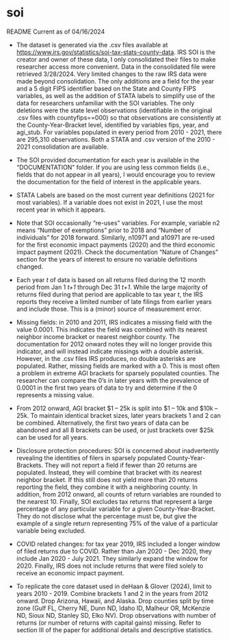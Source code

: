 # soi
README Current as of 04/16/2024

-	The dataset is generated via the .csv files available at https://www.irs.gov/statistics/soi-tax-stats-county-data. IRS SOI is the creator and owner of these data, I only consolidated their files to make researcher access more convenient. Data in the consolidated file were retrieved 3/28/2024.  Very limited changes to the raw IRS data were made beyond consolidation. The only additions are a field for the year and a 5 digit FIPS identifier based on the State and County FIPS variables, as well as the addition of STATA labels to simplify use of the data for researchers unfamiliar with the SOI variables. The only deletions were the state level observations (identifiable in the original .csv files with countyfips==000) so that observations are consistently at the County-Year-Bracket level, identified by variables fips, year, and agi_stub. For variables populated in every period from 2010 - 2021, there are 295,310 observations. Both a STATA and .csv version of the 2010 - 2021 consolidation are available.

-	The SOI provided documentation for each year is available in the “DOCUMENTATION” folder. If you are using less common fields (i.e., fields that do not appear in all years), I would encourage you to review the documentation for the field of interest in the applicable years. 

-	STATA Labels are based on the most current year definitions (2021 for most variables). If a variable does not exist in 2021, I use the most recent year in which it appears.

-	Note that SOI occasionally “re-uses” variables. For example, variable n2 means “Number of exemptions” prior to 2018 and “Number of individuals” for 2018 forward. Similarly, n10971 and a10971 are re-used for the first economic impact payments (2020) and the third economic impact payment (2021). Check the documentation “Nature of Changes” section for the years of interest to ensure no variable definitions changed.

-	Each year _t_ of data is based on all returns filed during the 12 month period from Jan 1 _t+1_ through Dec 31 _t+1_. While the large majority of returns filed during that period are applicable to tax year _t_, the IRS reports they receive a limited number of late filings from earlier years and include those. This is a (minor) source of measurement error.

-	Missing fields: in 2010 and 2011, IRS indicates a missing field with the value 0.0001. This indicates the field was combined with its nearest neighbor income bracket or nearest neighbor county. The documentation for 2012 onward notes they will no longer provide this indicator, and will instead indicate missings with a double asterisk. However, in the .csv files IRS produces, no double asterisks are populated. Rather, missing fields are marked with a 0. This is most often a problem in extreme AGI brackets for sparsely populated counties. The researcher can compare the 0’s in later years with the prevalence of 0.0001 in the first two years of data to try and determine if the 0 represents a missing value.

-	From 2012 onward, AGI bracket $1 – 25k is split into $1 – 10k and $10k – 25k. To maintain identical bracket sizes, later years brackets 1 and 2 can be combined. Alternatively, the first two years of data can be abandoned and all 8 brackets can be used, or just brackets over $25k can be used for all years. 

-	Disclosure protection procedures: SOI is concerned about inadvertently revealing the identities of filers in sparsely populated County-Year-Brackets. They will not report a field if fewer than 20 returns are populated. Instead, they will combine that bracket with its nearest neighbor bracket. If this still does not yield more than 20 returns reporting the field, they combine it with a neighboring county. In addition, from 2012 onward, all counts of return variables are rounded to the nearest 10. Finally, SOI excludes tax returns that represent a large percentage of any particular variable for a given County-Year-Bracket. They do not disclose what the percentage must be, but give the example of a single return representing 75% of the value of a particular variable being excluded.

-	COVID related changes: for tax year 2019, IRS included a longer window of filed returns due to COVID. Rather than Jan 2020 - Dec 2020, they include Jan 2020 - July 2021. They similarly expand the window for 2020. Finally, IRS does not include returns that were filed solely to receive an economic impact payment.

-	To replicate the core dataset used in deHaan & Glover (2024), limit to years 2010 - 2019. Combine brackets 1 and 2 in the years from 2012 onward. Drop Arizona, Hawaii, and Alaska. Drop counties split by time zone (Gulf FL, Cherry NE, Dunn ND, Idaho ID, Malheur OR, McKenzie ND, Sioux ND, Stanley SD, Elko NV). Drop observations with number of returns (or number of returns with capital gains) missing. Refer to section III of the paper for additional details and descriptive statistics.
